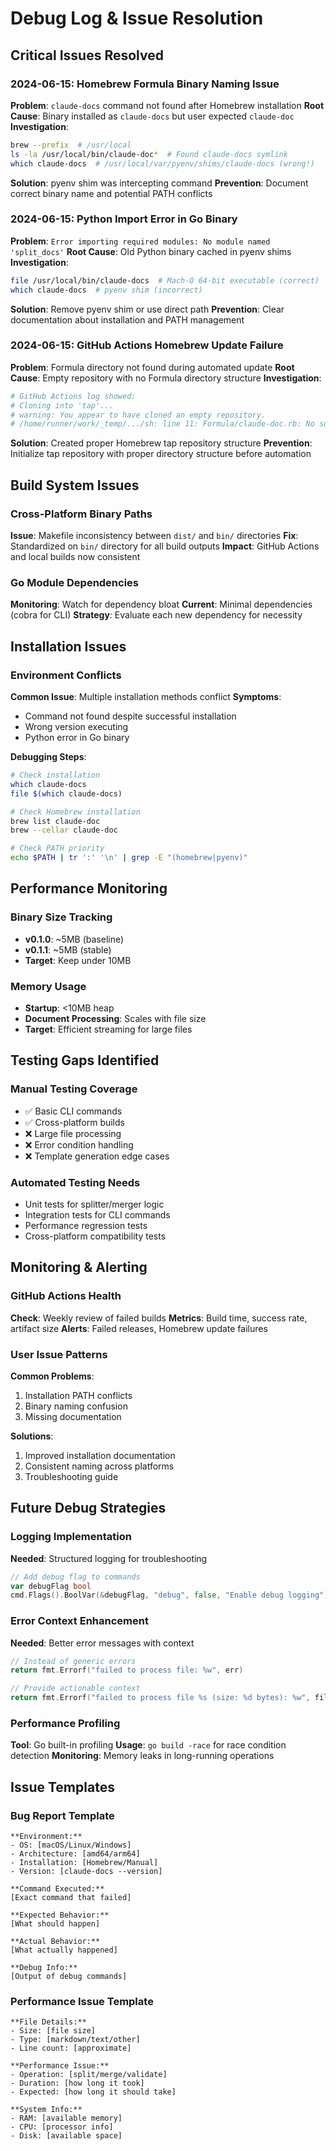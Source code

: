 # Debug Log & Issue Resolution

## Critical Issues Resolved

### 2024-06-15: Homebrew Formula Binary Naming Issue
**Problem**: `claude-docs` command not found after Homebrew installation
**Root Cause**: Binary installed as `claude-docs` but user expected `claude-doc`
**Investigation**:
```bash
brew --prefix  # /usr/local
ls -la /usr/local/bin/claude-doc*  # Found claude-docs symlink
which claude-docs  # /usr/local/var/pyenv/shims/claude-docs (wrong!)
```
**Solution**: pyenv shim was intercepting command
**Prevention**: Document correct binary name and potential PATH conflicts

### 2024-06-15: Python Import Error in Go Binary
**Problem**: `Error importing required modules: No module named 'split_docs'`
**Root Cause**: Old Python binary cached in pyenv shims
**Investigation**:
```bash
file /usr/local/bin/claude-docs  # Mach-O 64-bit executable (correct)
which claude-docs  # pyenv shim (incorrect)
```
**Solution**: Remove pyenv shim or use direct path
**Prevention**: Clear documentation about installation and PATH management

### 2024-06-15: GitHub Actions Homebrew Update Failure
**Problem**: Formula directory not found during automated update
**Root Cause**: Empty repository with no Formula directory structure
**Investigation**:
```bash
# GitHub Actions log showed:
# Cloning into 'tap'...
# warning: You appear to have cloned an empty repository.
# /home/runner/work/_temp/.../sh: line 11: Formula/claude-doc.rb: No such file or directory
```
**Solution**: Created proper Homebrew tap repository structure
**Prevention**: Initialize tap repository with proper directory structure before automation

## Build System Issues

### Cross-Platform Binary Paths
**Issue**: Makefile inconsistency between `dist/` and `bin/` directories
**Fix**: Standardized on `bin/` directory for all build outputs
**Impact**: GitHub Actions and local builds now consistent

### Go Module Dependencies
**Monitoring**: Watch for dependency bloat
**Current**: Minimal dependencies (cobra for CLI)
**Strategy**: Evaluate each new dependency for necessity

## Installation Issues

### Environment Conflicts
**Common Issue**: Multiple installation methods conflict
**Symptoms**:
- Command not found despite successful installation
- Wrong version executing
- Python error in Go binary

**Debugging Steps**:
```bash
# Check installation
which claude-docs
file $(which claude-docs)

# Check Homebrew installation
brew list claude-doc
brew --cellar claude-doc

# Check PATH priority
echo $PATH | tr ':' '\n' | grep -E "(homebrew|pyenv)"
```

## Performance Monitoring

### Binary Size Tracking
- **v0.1.0**: ~5MB (baseline)
- **v0.1.1**: ~5MB (stable)
- **Target**: Keep under 10MB

### Memory Usage
- **Startup**: <10MB heap
- **Document Processing**: Scales with file size
- **Target**: Efficient streaming for large files

## Testing Gaps Identified

### Manual Testing Coverage
- ✅ Basic CLI commands
- ✅ Cross-platform builds
- ❌ Large file processing
- ❌ Error condition handling
- ❌ Template generation edge cases

### Automated Testing Needs
- Unit tests for splitter/merger logic
- Integration tests for CLI commands
- Performance regression tests
- Cross-platform compatibility tests

## Monitoring & Alerting

### GitHub Actions Health
**Check**: Weekly review of failed builds
**Metrics**: Build time, success rate, artifact size
**Alerts**: Failed releases, Homebrew update failures

### User Issue Patterns
**Common Problems**:
1. Installation PATH conflicts
2. Binary naming confusion
3. Missing documentation

**Solutions**:
1. Improved installation documentation
2. Consistent naming across platforms
3. Troubleshooting guide

## Future Debug Strategies

### Logging Implementation
**Needed**: Structured logging for troubleshooting
```go
// Add debug flag to commands
var debugFlag bool
cmd.Flags().BoolVar(&debugFlag, "debug", false, "Enable debug logging")
```

### Error Context Enhancement
**Needed**: Better error messages with context
```go
// Instead of generic errors
return fmt.Errorf("failed to process file: %w", err)

// Provide actionable context
return fmt.Errorf("failed to process file %s (size: %d bytes): %w", filename, size, err)
```

### Performance Profiling
**Tool**: Go built-in profiling
**Usage**: `go build -race` for race condition detection
**Monitoring**: Memory leaks in long-running operations

## Issue Templates

### Bug Report Template
```
**Environment:**
- OS: [macOS/Linux/Windows]
- Architecture: [amd64/arm64]
- Installation: [Homebrew/Manual]
- Version: [claude-docs --version]

**Command Executed:**
[Exact command that failed]

**Expected Behavior:**
[What should happen]

**Actual Behavior:**
[What actually happened]

**Debug Info:**
[Output of debug commands]
```

### Performance Issue Template
```
**File Details:**
- Size: [file size]
- Type: [markdown/text/other]
- Line count: [approximate]

**Performance Issue:**
- Operation: [split/merge/validate]
- Duration: [how long it took]
- Expected: [how long it should take]

**System Info:**
- RAM: [available memory]
- CPU: [processor info]
- Disk: [available space]
```